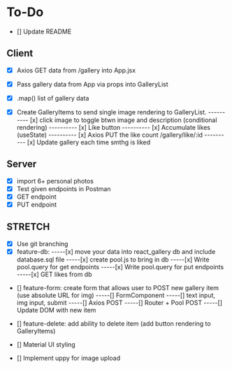 # To-Do

- [] Update README 

## Client
- [x] Axios GET data from /gallery into App.jsx
- [x] Pass gallery data from App via props into GalleryList
- [x] .map() list of gallery data
- [x] Create GalleryItems to send single image rendering to GalleryList.
---------- [x] click image to toggle btwn image and description (conditional rendering)
---------- [x] Like button
---------- [x] Accumulate likes (useState)
---------- [x] Axios PUT the like count /gallery/like/:id
---------- [x] Update gallery each time smthg is liked


## Server
- [x] import 6+ personal photos
- [x] Test given endpoints in Postman
- [x] GET endpoint
- [x] PUT endpoint

## STRETCH
- [x] Use git branching
- [x] feature-db: 
-----[x] move your data into react_gallery db and include database.sql file
-----[x] create pool.js to bring in db
-----[x] Write pool.query for get endpoints
-----[x] Write pool.query for put endpoints
-----[x] GET likes from db

- [] feature-form: create form that allows user to POST new gallery item (use absolute URL for img) 
-----[] FormComponent
-----[] text input, img input, submit
-----[] Axios POST
-----[] Router + Pool POST
-----[] Update DOM with new item

- [] feature-delete: add ability to delete item (add button rendering to GalleryItems)

- [] Material UI styling
- [] Implement uppy for image upload

